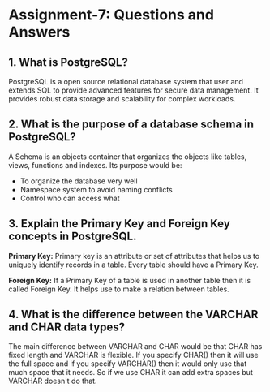 # Assignment-7:  Questions and Answers


## 1. What is PostgreSQL?
PostgreSQL is a open source relational database system that user and extends SQL to provide advanced features for secure data management. It provides robust data storage and scalability for complex workloads.

## 2. What is the purpose of a database schema in PostgreSQL?
A Schema is an objects container that organizes the objects like tables, views, functions and indexes. Its purpose would be: 
- To organize the database very well
- Namespace system to avoid naming conflicts
- Control who can access what

## 3. Explain the Primary Key and Foreign Key concepts in PostgreSQL.
**Primary Key:** Primary key is an attribute or set of attributes that helps us to uniquely identify records in a table. Every table should have a Primary Key.

**Foreign Key:** If a Primary Key of a table is used in another table then it is called Foreign Key. It helps use to make a relation between tables.

## 4. What is the difference between the VARCHAR and CHAR data types?
The main difference between VARCHAR and CHAR would be that CHAR has fixed length and VARCHAR is flexible. If you specify CHAR() then it will use the full space and if you specify VARCHAR() then it would only use that much space that it needs. So if we use CHAR it can add extra spaces but VARCHAR doesn't do that.


